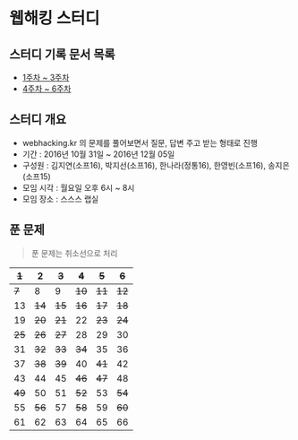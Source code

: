 # 웹해킹 스터디

## 스터디 기록 문서 목록
- [1주차 ~ 3주차](webhacking-week1to3.md)
- [4주차 ~ 6주차](webhacking-week4to6.md)

## 스터디 개요
- webhacking.kr 의 문제를 풀어보면서 질문, 답변 주고 받는 형태로 진행
- 기간 : 2016년 10월 31일 ~ 2016년 12월 05일
- 구성원 : 김지연(소프16), 박지선(소프16), 한나라(정통16), 한영빈(소프16), 송지은(소프15)
- 모임 시각 : 월요일 오후 6시 ~ 8시
- 모임 장소 : 스스스 랩실

## 푼 문제
> 푼 문제는 취소선으로 처리

~~1~~ | 2 | ~~3~~ | ~~4~~ | ~~5~~ | ~~6~~
---|---|---|---|---|---
~~7~~ | 8 | 9 | ~~10~~ | ~~11~~ | ~~12~~
13 | ~~14~~ | ~~15~~ | ~~16~~ | ~~17~~ | ~~18~~
19 | ~~20~~ | ~~21~~ | 22 | ~~23~~ | ~~24~~
~~25~~ | ~~26~~ | ~~27~~ | 28 | 29 | 30
31 | ~~32~~ | ~~33~~ | ~~34~~ | 35 | 36
37 | ~~38~~ | ~~39~~ | 40 | ~~41~~ | 42
43 | 44 | 45 | ~~46~~ | ~~47~~ | 48
~~49~~ | 50 | 51 | ~~52~~ | 53 | ~~54~~
55 | ~~56~~ | 57 | ~~58~~ | 59 | ~~60~~
61 | 62 | 63 | 64 | 65 | 66
